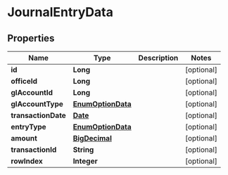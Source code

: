 

# JournalEntryData

## Properties

Name | Type | Description | Notes
------------ | ------------- | ------------- | -------------
**id** | **Long** |  |  [optional]
**officeId** | **Long** |  |  [optional]
**glAccountId** | **Long** |  |  [optional]
**glAccountType** | [**EnumOptionData**](EnumOptionData.md) |  |  [optional]
**transactionDate** | [**Date**](Date.md) |  |  [optional]
**entryType** | [**EnumOptionData**](EnumOptionData.md) |  |  [optional]
**amount** | [**BigDecimal**](BigDecimal.md) |  |  [optional]
**transactionId** | **String** |  |  [optional]
**rowIndex** | **Integer** |  |  [optional]



